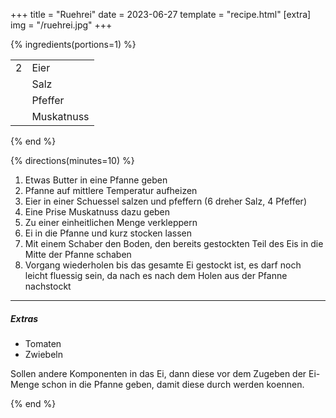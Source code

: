 +++
title = "Ruehrei"
date = 2023-06-27
template = "recipe.html"
[extra]
img = "/ruehrei.jpg"
+++

{% ingredients(portions=1) %}

| | |
|-:|:-|
| 2 | Eier |
| | Salz |
| | Pfeffer |
| | Muskatnuss |

{% end %}

{% directions(minutes=10) %}

1. Etwas Butter in eine Pfanne geben
2. Pfanne auf mittlere Temperatur aufheizen
3. Eier in einer Schuessel salzen und pfeffern (6 dreher Salz, 4 Pfeffer)
4. Eine Prise Muskatnuss dazu geben
5. Zu einer einheitlichen Menge verkleppern
6. Ei in die Pfanne und kurz stocken lassen
7. Mit einem Schaber den Boden, den bereits gestockten Teil des Eis in die Mitte der Pfanne schaben
8. Vorgang wiederholen bis das gesamte Ei gestockt ist, es darf noch leicht fluessig sein, da nach es nach dem Holen aus der Pfanne nachstockt

---
##### Extras

- Tomaten
- Zwiebeln

Sollen andere Komponenten in das Ei, dann diese vor dem Zugeben der Ei-Menge schon in die Pfanne geben, damit diese durch werden koennen.

{% end %}